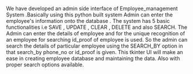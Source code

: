 We have developed an admin side interface of Employee_management System .Basically using this python built system Admin can enter the employee's information onto the database . The system has 5 basic functionalities i.e SAVE , UPDATE , CLEAR , DELETE and also SEARCH.
The Admin can enter the details of employee and for the unique recognition of an employee for searching id_proof of employee is used. So the admin can search the details of particular employee using the SEARCH_BY option in that search_by phone_no or id_proof is given.
This tkinter UI will make an ease in creating employee database and maintaining the data. Also with proper search options available.
